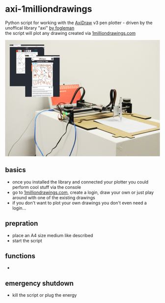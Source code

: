 # axi-1milliondrawings
Python script for working with the [AxiDraw](https://www.axidraw.com/) v3 pen plotter - driven by the unoffical library "axi" [by fogleman](https://github.com/fogleman/axi)\
the script will plot any drawing created via [1milliondrawings.com](https://1milliondrawings.com/)

![plotter image](plot-your-drawing-via-1milliondrawings.jpg)

## basics
- once you installed the library and connected your plotter you could perform cool stuff via the console
- go to [1milliondrawings.com](https://1milliondrawings.com/), create a login, draw your own or just play around with one of the existing drawings
- if you don't want to plot your own drawings you don't even need a login...

## prepration
- place an A4 size medium like described
- start the script

## functions
- 

## emergency shutdown
- kill the script or plug the energy
